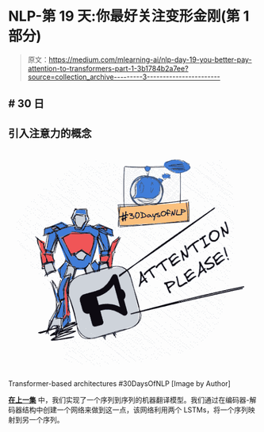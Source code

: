 # NLP-第 19 天:你最好关注变形金刚(第 1 部分)

> 原文：<https://medium.com/mlearning-ai/nlp-day-19-you-better-pay-attention-to-transformers-part-1-3b1784b2a7ee?source=collection_archive---------3----------------------->

## # 30 日

## 引入注意力的概念

![](img/4ac50a663d2808c1aa9deda7c3ef7cf7.png)

Transformer-based architectures #30DaysOfNLP [Image by Author]

[**在上一集**](/mlearning-ai/nlp-day-18-machine-translation-with-sequence-to-sequence-part-2-dc32dc0e7e1b) 中，我们实现了一个序列到序列的机器翻译模型。我们通过在编码器-解码器结构中创建一个网络来做到这一点，该网络利用两个 LSTMs，将一个序列映射到另一个序列。